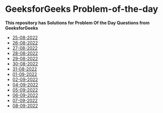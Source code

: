 <h1>GeeksforGeeks Problem-of-the-day</h1>
<strong>This repository has Solutions for Problem Of the Day Questions from GeeksforGeeks</strong>

- [25-08-2022](https://github.com/TharunMadishetti/Problem_Of_The_Day_GFG/tree/main/Counting%20elements%20in%20two%20arrays])
- [26-08-2022](https://github.com/TharunMadishetti/Problem_Of_The_Day_GFG/tree/main/Count%20Palindromic%20Subsequences)
- [27-08-2022](https://github.com/TharunMadishetti/Problem_Of_The_Day_GFG/tree/main/Alternate%20positive%20and%20negative%20numbers)
- [28-08-2022](https://github.com/TharunMadishetti/Problem_Of_The_Day_GFG/tree/main/Binary%20Tree%20to%20Doubly%20LinkedList)
- [29-08-2022](https://github.com/TharunMadishetti/Problem_Of_The_Day_GFG/tree/main/Next%20Right%20Node)
- [30-08-2022](https://github.com/TharunMadishetti/Problem_Of_The_Day_GFG/tree/main/Merging%20Details)
- [31-08-2022](https://github.com/TharunMadishetti/Problem_Of_The_Day_GFG/tree/main/Find%20all%20distinct%20subset%20(or%20subsequence)%20sums)
- [01-09-2022](https://github.com/TharunMadishetti/Problem_Of_The_Day_GFG/tree/main/Find%20pairs%20with%20given%20sum%20in%20doubly%20linked%20list)
- [02-09-2022](https://github.com/TharunMadishetti/Problem_Of_The_Day_GFG/tree/main/Minimum%20Cost%20to%20cut%20a%20board%20into%20squares)
- [04-09-2022](https://github.com/TharunMadishetti/Problem_Of_The_Day_GFG/tree/main/Pattern)
- [05-09-2022](https://github.com/TharunMadishetti/Problem_Of_The_Day_GFG/tree/main/Smallest%20sum%20contiguous%20subarray)
- [06-09-2022](https://github.com/TharunMadishetti/Problem_Of_The_Day_GFG/tree/main/Minimum%20sum%20of%20absolute%20differences%20of%20pairs)
- [07-09-2022](https://github.com/TharunMadishetti/Problem_Of_The_Day_GFG/tree/main/Stack%20Permutations)
- [08-09-2022](https://github.com/TharunMadishetti/Problem_Of_The_Day_GFG/tree/main/Sum%20of%20k%20smallest%20elements%20in%20BST)
